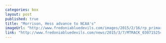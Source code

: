 ```yaml
---
categories: box
layout: post
published: true
title: "Morrison, Hess advance to NCAA's"
imageUrl: "http://www.fredoniabluedevils.com/images/2015/2/16/rp_primary_Morrison_2886.JPG"
link: "http://www.fredoniabluedevils.com/news/2015/3/7/MTRACK_0307152544.aspx"
---
```




